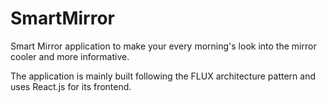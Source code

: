 # SmartMirror
Smart Mirror application to make your every morning's look into the mirror cooler and more informative.

The application is mainly built following the FLUX architecture pattern and uses React.js for its frontend.
